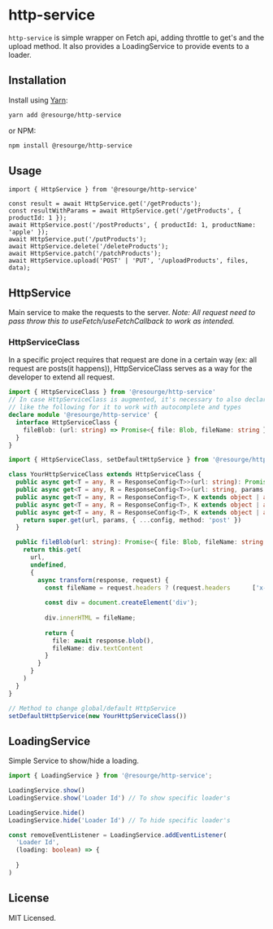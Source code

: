 # http-service

`http-service` is simple wrapper on Fetch api, adding throttle to get's and the upload method. It also provides a LoadingService to provide events to a loader.

## Installation

Install using [Yarn](https://yarnpkg.com):

```sh
yarn add @resourge/http-service
```

or NPM:

```sh
npm install @resourge/http-service
```

## Usage

```JSX
import { HttpService } from '@resourge/http-service'

const result = await HttpService.get('/getProducts');
const resultWithParams = await HttpService.get('/getProducts', { productId: 1 });
await HttpService.post('/postProducts', { productId: 1, productName: 'apple' });
await HttpService.put('/putProducts');
await HttpService.delete('/deleteProducts');
await HttpService.patch('/patchProducts');
await HttpService.upload('POST' | 'PUT', '/uploadProducts', files, data);

```

## HttpService

Main service to make the requests to the server.
_Note: All request need to pass throw this to useFetch/useFetchCallback to work as intended._

### HttpServiceClass

In a specific project requires that request are done in a certain way (ex: all request are posts(it happens)), HttpServiceClass serves as a way for the developer to extend all request.

```Typescript
import { HttpServiceClass } from '@resourge/http-service'
// In case HttpServiceClass is augmented, it's necessary to also declare it
// like the following for it to work with autocomplete and types
declare module '@resourge/http-service' {
  interface HttpServiceClass {
    fileBlob: (url: string) => Promise<{ file: Blob, fileName: string }>
  }
}

import { HttpServiceClass, setDefaultHttpService } from '@resourge/http-service';

class YourHttpServiceClass extends HttpServiceClass {
  public async get<T = any, R = ResponseConfig<T>>(url: string): Promise<R>;
  public async get<T = any, R = ResponseConfig<T>>(url: string, params: undefined, config: GetMethodConfig): Promise<R>;
  public async get<T = any, R = ResponseConfig<T>, K extends object | any[] = any>(url: string, params: K): Promise<R>;
  public async get<T = any, R = ResponseConfig<T>, K extends object | any[] = any>(url: string, params: K, config: GetMethodConfig): Promise<R>;
  public async get<T = any, R = ResponseConfig<T>, K extends object | any[] = any>(url: string, params?: K, config?: GetMethodConfig): Promise<R> {
    return super.get(url, params, { ...config, method: 'post' })
  }

  public fileBlob(url: string): Promise<{ file: Blob, fileName: string }> {
    return this.get(
      url,
      undefined,
      {
        async transform(response, request) {
          const fileName = request.headers ? (request.headers      ['x-content-filename'] ??   '')   : '';
          
          const div = document.createElement('div');
          
          div.innerHTML = fileName;
          
          return {
            file: await response.blob(),
            fileName: div.textContent
          }
        }
      }
    )
  }
}

// Method to change global/default HttpService
setDefaultHttpService(new YourHttpServiceClass())
```

## LoadingService

Simple Service to show/hide a loading.

```Typescript
import { LoadingService } from '@resourge/http-service';

LoadingService.show()
LoadingService.show('Loader Id') // To show specific loader's

LoadingService.hide()
LoadingService.hide('Loader Id') // To hide specific loader's

const removeEventListener = LoadingService.addEventListener(
  'Loader Id',
  (loading: boolean) => {
  
  }
)
```

## License

MIT Licensed.